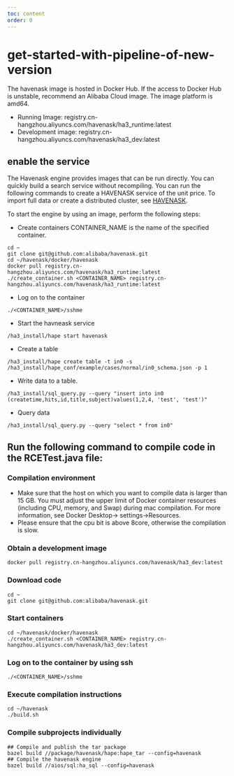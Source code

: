 ```yaml
---
toc: content
order: 0
---
```


# get-started-with-pipeline-of-new-version
The havenask image is hosted in Docker Hub. If the access to Docker Hub is unstable, recommend an Alibaba Cloud image. The image platform is amd64.
* Running Image: registry.cn-hangzhou.aliyuncs.com/havenask/ha3_runtime:latest
* Development image: registry.cn-hangzhou.aliyuncs.com/havenask/ha3_dev:latest

## enable the service
The Havenask engine provides images that can be run directly. You can quickly build a search service without recompiling. You can run the following commands to create a HAVENASK service of the unit price. To import full data or create a distributed cluster, see [HAVENASK](../petool/).

To start the engine by using an image, perform the following steps:
* Create containers
   CONTAINER_NAME is the name of the specified container.
```
cd ~
git clone git@github.com:alibaba/havenask.git
cd ~/havenask/docker/havenask
docker pull registry.cn-hangzhou.aliyuncs.com/havenask/ha3_runtime:latest
./create_container.sh <CONTAINER_NAME> registry.cn-hangzhou.aliyuncs.com/havenask/ha3_runtime:latest
```

* Log on to the container
```
./<CONTAINER_NAME>/sshme
```

* Start the havneask service
```
/ha3_install/hape start havenask
```
* Create a table
```
/ha3_install/hape create table -t in0 -s /ha3_install/hape_conf/example/cases/normal/in0_schema.json -p 1
```

* Write data to a table.
```
/ha3_install/sql_query.py --query "insert into in0 (createtime,hits,id,title,subject)values(1,2,4, 'test', 'test')"
```
* Query data
```
/ha3_install/sql_query.py --query "select * from in0"
```

## Run the following command to compile code in the RCETest.java file:

### Compilation environment
* Make sure that the host on which you want to compile data is larger than 15 GB. You must adjust the upper limit of Docker container resources (including CPU, memory, and Swap) during mac compilation. For more information, see Docker Desktop-> settings->Resources.
* Please ensure that the cpu bit is above 8core, otherwise the compilation is slow.

### Obtain a development image

```
docker pull registry.cn-hangzhou.aliyuncs.com/havenask/ha3_dev:latest
```
### Download code
```
cd ~
git clone git@github.com:alibaba/havenask.git
```

### Start containers
```
cd ~/havenask/docker/havenask
./create_container.sh <CONTAINER_NAME> registry.cn-hangzhou.aliyuncs.com/havenask/ha3_dev:latest
```
### Log on to the container by using ssh
```
./<CONTAINER_NAME>/sshme
```

### Execute compilation instructions
```
cd ~/havenask
./build.sh
```
### Compile subprojects individually
```
## Compile and publish the tar package
bazel build //package/havenask/hape:hape_tar --config=havenask
## Compile the havenask engine
bazel build //aios/sql:ha_sql --config=havenask
```
